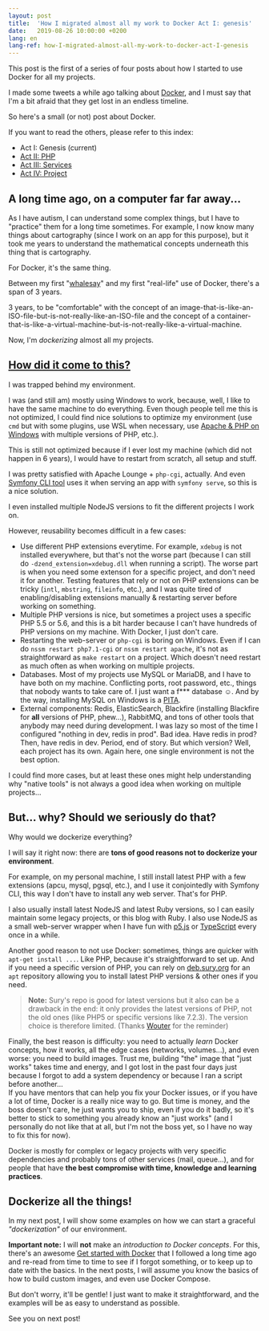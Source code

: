 ```yaml
---
layout: post
title:  'How I migrated almost all my work to Docker Act I: genesis'
date:   2019-08-26 10:00:00 +0200
lang: en
lang-ref: how-I-migrated-almost-all-my-work-to-docker-act-I-genesis
---
```


This post is the first of a series of four posts about how I started to use Docker for all my projects.

I made some tweets a while ago talking about [Docker](https://www.docker.com/), and I must say that I'm a bit afraid that they get lost in an endless timeline.

So here's a small (or not) post about Docker.

If you want to read the others, please refer to this index:

* Act I: Genesis (current)
* [Act II: PHP](/2019/09/02/how-I-migrated-almost-all-my-work-to-docker-act-II-php.html)
* [Act III: Services](/2019/09/09/how-I-migrated-almost-all-my-work-to-docker-act-III-services.html)
* [Act IV: Project](/2019/09/16/how-I-migrated-almost-all-my-work-to-docker-act-IV-compose.html)

## A long time ago, on a computer far far away...

As I have autism, I can understand some complex things, but I have to "practice" them for a long time sometimes. For example, I now know many things about cartography (since I work on an app for this purpose), but it took me years to understand the mathematical concepts underneath this thing that is cartography.

For Docker, it's the same thing.

Between my first "[whalesay](https://docs.docker.com/get-started/)" and my first "real-life" use of Docker, there's a span of 3 years.

3 years, to be "comfortable" with the concept of an image-that-is-like-an-ISO-file-but-is-not-really-like-an-ISO-file and the concept of a container-that-is-like-a-virtual-machine-but-is-not-really-like-a-virtual-machine. 

Now, I'm _dockerizing_ almost all my projects.

## [How did it come to this?](https://open.spotify.com/track/0UMROwhQyAbWWLSnBH0e1L?si=gaj5R4H3TvWCWgIdngNZpQ) 

I was trapped behind my environment.

I was (and still am) mostly using Windows to work, because, well, I like to have the same machine to do everything. Even though people tell me this is not optimized, I could find nice solutions to optimize my environment (use `cmd` but with some plugins, use WSL when necessary, use [Apache & PHP on Windows](/2017/11/11/apache-and-php-fpm-in-windows.html) with multiple versions of PHP, etc.).

This is still not optimized because if I ever lost my machine (which did not happen in 6 years), I would have to restart from scratch, all setup and stuff.

I was pretty satisfied with Apache Lounge + `php-cgi`, actually. And even [Symfony CLI tool](https://symfony.com/cloud/) uses it when serving an app with `symfony serve`, so this is a nice solution.

I even installed multiple NodeJS versions to fit the different projects I work on.

However, reusability becomes difficult in a few cases:

* Use different PHP extensions everytime. For example, `xdebug` is not installed everywhere, but that's not the worse part (because I can still do `-dzend_extension=xdebug.dll` when running a script). The worse part is when you need some extenson for a specific project, and don't need it for another. Testing features that rely or not on PHP extensions can be tricky (`intl`, `mbstring`, `fileinfo`, etc.), and I was quite tired of enabling/disabling extensions manually & restarting server before working on something.
* Multiple PHP versions is nice, but sometimes a project uses a specific PHP 5.5 or 5.6, and this is a bit harder because I can't have hundreds of PHP versions on my machine. With Docker, I just don't care.
* Restarting the web-server or `php-cgi` is boring on Windows. Even if I can do `nssm restart php7.1-cgi` or `nssm restart apache`, it's not as straightforward as `make restart` on a project. Which doesn't need restart as much often as when working on multiple projects.
* Databases. Most of my projects use MySQL or MariaDB, and I have to have both on my machine. Conflicting ports, root password, etc., things that nobody wants to take care of. I just want a f*** database ☺. And by the way, installing MySQL on Windows is a [PITA](https://www.urbandictionary.com/define.php?term=pita#549368).
* External components: Redis, ElasticSearch, Blackfire (installing Blackfire for **all** versions of PHP, phew…), RabbitMQ, and tons of other tools that anybody may need during development. I was lazy so most of the time I configured "nothing in dev, redis in prod". Bad idea. Have redis in prod? Then, have redis in dev. Period, end of story. But which version? Well, each project has its own. Again here, one single environment is not the best option.

I could find more cases, but at least these ones might help understanding why "native tools" is not always a good idea when working on multiple projects…

## But... why? Should we seriously do that?

Why would we dockerize everything?

I will say it right now: there are **tons of good reasons not to dockerize your environment**.

For example, on my personal machine, I still install latest PHP with a few extensions (apcu, mysql, pgsql, etc.), and I use it conjointedly with Symfony CLI, this way I don't have to install any web server. That's for PHP.

I also usually install latest NodeJS and latest Ruby versions, so I can easily maintain some legacy projects, or this blog with Ruby. I also use NodeJS as a small web-server wrapper when I have fun with [p5.js](https://p5js.org/) or [TypeScript](https://www.typescriptlang.org/) every once in a while.

Another good reason to not use Docker: sometimes, things are quicker with `apt-get install ...`. Like PHP, because it's straightforward to set up. And if you need a specific version of PHP, you can rely on [deb.sury.org](https://deb.sury.org/) for an `apt` repository allowing you to install latest PHP versions & other ones if you need.

> **Note:** Sury's repo is good for latest versions but it also can be a drawback in the end: it only provides the latest versions of PHP, not the old ones (like PHP5 or specific versions like 7.2.3). The version choice is therefore limited. (Thanks [Wouter](https://github.com/wouterj) for the reminder)

Finally, the best reason is difficulty: you need to actually _learn_ Docker concepts, how it works, all the edge cases (networks, volumes...), and even worse: you need to build images. Trust me, building "the" image that "just works" takes time and energy, and I got lost in the past four days just because I forgot to add a system dependency or because I ran a script before another...<br>
If you have mentors that can help you fix your Docker issues, or if you have a lot of time, Docker is a really nice way to go. But time is money, and the boss doesn't care, he just wants you to ship, even if you do it badly, so it's better to stick to something you already know an "just works" (and I personally do not like that at all, but I'm not the boss yet, so I have no way to fix this for now).

Docker is mostly for complex or legacy projects with very specific dependencies and probably tons of other services (mail, queue...), and for people that have **the best compromise with time, knowledge and learning practices**.

## Dockerize all the things!

In my next post, I will show some examples on how we can start a graceful _"dockerization"_ of our environment.

**Important note:** I will **not** make an _introduction to Docker concepts_. For this, there's an awesome [Get started with Docker](https://docs.docker.com/get-started/) that I followed a long time ago and re-read from time to time to see if I forgot something, or to keep up to date with the basics.
In the next posts, I will assume you know the basics of how to build custom images, and even use Docker Compose.

But don't worry, it'll be gentle! I just want to make it straightforward, and the examples will be as easy to understand as possible.

See you on next post! 
